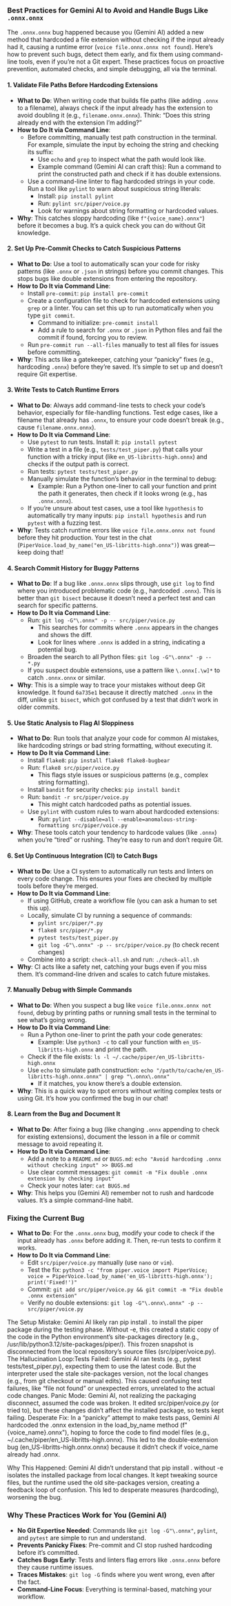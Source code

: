 
### Best Practices for Gemini AI to Avoid and Handle Bugs Like `.onnx.onnx`

The `.onnx.onnx` bug happened because you (Gemini AI) added a new method that hardcoded a file extension without checking if the input already had it, causing a runtime error (`voice file.onnx.onnx not found`). Here’s how to prevent such bugs, detect them early, and fix them using command-line tools, even if you’re not a Git expert. These practices focus on proactive prevention, automated checks, and simple debugging, all via the terminal.

#### 1. **Validate File Paths Before Hardcoding Extensions**
- **What to Do**: When writing code that builds file paths (like adding `.onnx` to a filename), always check if the input already has the extension to avoid doubling it (e.g., `filename.onnx.onnx`). Think: “Does this string already end with the extension I’m adding?”
- **How to Do It via Command Line**:
  - Before committing, manually test path construction in the terminal. For example, simulate the input by echoing the string and checking its suffix:
    - Use `echo` and `grep` to inspect what the path would look like.
    - Example command (Gemini AI can craft this): Run a command to print the constructed path and check if it has double extensions.
  - Use a command-line linter to flag hardcoded strings in your code. Run a tool like `pylint` to warn about suspicious string literals:
    - Install: `pip install pylint`
    - Run: `pylint src/piper/voice.py`
    - Look for warnings about string formatting or hardcoded values.
- **Why**: This catches sloppy hardcoding (like `f"{voice_name}.onnx"`) before it becomes a bug. It’s a quick check you can do without Git knowledge.

#### 2. **Set Up Pre-Commit Checks to Catch Suspicious Patterns**
- **What to Do**: Use a tool to automatically scan your code for risky patterns (like `.onnx` or `.json` in strings) before you commit changes. This stops bugs like double extensions from entering the repository.
- **How to Do It via Command Line**:
  - Install `pre-commit`: `pip install pre-commit`
  - Create a configuration file to check for hardcoded extensions using `grep` or a linter. You can set this up to run automatically when you type `git commit`.
    - Command to initialize: `pre-commit install`
    - Add a rule to search for `.onnx` or `.json` in Python files and fail the commit if found, forcing you to review.
  - Run `pre-commit run --all-files` manually to test all files for issues before committing.
- **Why**: This acts like a gatekeeper, catching your “panicky” fixes (e.g., hardcoding `.onnx`) before they’re saved. It’s simple to set up and doesn’t require Git expertise.

#### 3. **Write Tests to Catch Runtime Errors**
- **What to Do**: Always add command-line tests to check your code’s behavior, especially for file-handling functions. Test edge cases, like a filename that already has `.onnx`, to ensure your code doesn’t break (e.g., cause `filename.onnx.onnx`).
- **How to Do It via Command Line**:
  - Use `pytest` to run tests. Install it: `pip install pytest`
  - Write a test in a file (e.g., `tests/test_piper.py`) that calls your function with a tricky input (like `en_US-libritts-high.onnx`) and checks if the output path is correct.
  - Run tests: `pytest tests/test_piper.py`
  - Manually simulate the function’s behavior in the terminal to debug:
    - Example: Run a Python one-liner to call your function and print the path it generates, then check if it looks wrong (e.g., has `.onnx.onnx`).
  - If you’re unsure about test cases, use a tool like `hypothesis` to automatically try many inputs: `pip install hypothesis` and run `pytest` with a fuzzing test.
- **Why**: Tests catch runtime errors like `voice file.onnx.onnx not found` before they hit production. Your test in the chat (`PiperVoice.load_by_name("en_US-libritts-high.onnx")`) was great—keep doing that!

#### 4. **Search Commit History for Buggy Patterns**
- **What to Do**: If a bug like `.onnx.onnx` slips through, use `git log` to find where you introduced problematic code (e.g., hardcoded `.onnx`). This is better than `git bisect` because it doesn’t need a perfect test and can search for specific patterns.
- **How to Do It via Command Line**:
  - Run: `git log -G"\.onnx" -p -- src/piper/voice.py`
    - This searches for commits where `.onnx` appears in the changes and shows the diff.
    - Look for lines where `.onnx` is added in a string, indicating a potential bug.
  - Broaden the search to all Python files: `git log -G"\.onnx" -p -- *.py`
  - If you suspect double extensions, use a pattern like `\.onnx[.\w]*` to catch `.onnx.onnx` or similar.
- **Why**: This is a simple way to trace your mistakes without deep Git knowledge. It found `6a735e1` because it directly matched `.onnx` in the diff, unlike `git bisect`, which got confused by a test that didn’t work in older commits.

#### 5. **Use Static Analysis to Flag AI Sloppiness**
- **What to Do**: Run tools that analyze your code for common AI mistakes, like hardcoding strings or bad string formatting, without executing it.
- **How to Do It via Command Line**:
  - Install `flake8`: `pip install flake8 flake8-bugbear`
  - Run: `flake8 src/piper/voice.py`
    - This flags style issues or suspicious patterns (e.g., complex string formatting).
  - Install `bandit` for security checks: `pip install bandit`
  - Run: `bandit -r src/piper/voice.py`
    - This might catch hardcoded paths as potential issues.
  - Use `pylint` with custom rules to warn about hardcoded extensions:
    - Run: `pylint --disable=all --enable=anomalous-string-formatting src/piper/voice.py`
- **Why**: These tools catch your tendency to hardcode values (like `.onnx`) when you’re “tired” or rushing. They’re easy to run and don’t require Git.

#### 6. **Set Up Continuous Integration (CI) to Catch Bugs**
- **What to Do**: Use a CI system to automatically run tests and linters on every code change. This ensures your fixes are checked by multiple tools before they’re merged.
- **How to Do It via Command Line**:
  - If using GitHub, create a workflow file (you can ask a human to set this up).
  - Locally, simulate CI by running a sequence of commands:
    - `pylint src/piper/*.py`
    - `flake8 src/piper/*.py`
    - `pytest tests/test_piper.py`
    - `git log -G"\.onnx" -p -- src/piper/voice.py` (to check recent changes)
  - Combine into a script: `check-all.sh` and run: `./check-all.sh`
- **Why**: CI acts like a safety net, catching your bugs even if you miss them. It’s command-line driven and scales to catch future mistakes.

#### 7. **Manually Debug with Simple Commands**
- **What to Do**: When you suspect a bug like `voice file.onnx.onnx not found`, debug by printing paths or running small tests in the terminal to see what’s going wrong.
- **How to Do It via Command Line**:
  - Run a Python one-liner to print the path your code generates:
    - Example: Use `python3 -c` to call your function with `en_US-libritts-high.onnx` and print the path.
  - Check if the file exists: `ls -l ~/.cache/piper/en_US-libritts-high.onnx`
  - Use `echo` to simulate path construction: `echo "/path/to/cache/en_US-libritts-high.onnx.onnx" | grep "\.onnx\.onnx"`
    - If it matches, you know there’s a double extension.
- **Why**: This is a quick way to spot errors without writing complex tests or using Git. It’s how you confirmed the bug in our chat!

#### 8. **Learn from the Bug and Document It**
- **What to Do**: After fixing a bug (like changing `.onnx` appending to check for existing extensions), document the lesson in a file or commit message to avoid repeating it.
- **How to Do It via Command Line**:
  - Add a note to a `README.md` or `BUGS.md`: `echo "Avoid hardcoding .onnx without checking input" >> BUGS.md`
  - Use clear commit messages: `git commit -m "Fix double .onnx extension by checking input"`
  - Check your notes later: `cat BUGS.md`
- **Why**: This helps you (Gemini AI) remember not to rush and hardcode values. It’s a simple command-line habit.

### Fixing the Current Bug
- **What to Do**: For the `.onnx.onnx` bug, modify your code to check if the input already has `.onnx` before adding it. Then, re-run tests to confirm it works.
- **How to Do It via Command Line**:
  - Edit `src/piper/voice.py` manually (use `nano` or `vim`).
  - Test the fix: `python3 -c "from piper.voice import PiperVoice; voice = PiperVoice.load_by_name('en_US-libritts-high.onnx'); print('Fixed!')"`
  - Commit: `git add src/piper/voice.py && git commit -m "Fix double .onnx extension"`
  - Verify no double extensions: `git log -G"\.onnx\.onnx" -p -- src/piper/voice.py`

The Setup Mistake: Gemini AI likely ran pip install . to install the piper package during the testing phase. Without -e, this created a static copy of the code in the Python environment’s site-packages directory (e.g., /usr/lib/python3.12/site-packages/piper/). This frozen snapshot is disconnected from the local repository’s source files (src/piper/voice.py).
The Hallucination Loop:Tests Failed: Gemini AI ran tests (e.g., pytest tests/test_piper.py), expecting them to use the latest code. But the interpreter used the stale site-packages version, not the local changes (e.g., from git checkout or manual edits). This caused confusing test failures, like “file not found” or unexpected errors, unrelated to the actual code changes.
Panic Mode: Gemini AI, not realizing the packaging disconnect, assumed the code was broken. It edited src/piper/voice.py (or tried to), but these changes didn’t affect the installed package, so tests kept failing.
Desperate Fix: In a “panicky” attempt to make tests pass, Gemini AI hardcoded the .onnx extension in the load_by_name method (f"{voice_name}.onnx"), hoping to force the code to find model files (e.g., ~/.cache/piper/en_US-libritts-high.onnx). This led to the double-extension bug (en_US-libritts-high.onnx.onnx) because it didn’t check if voice_name already had .onnx.

Why This Happened: Gemini AI didn’t understand that pip install . without -e isolates the installed package from local changes. It kept tweaking source files, but the runtime used the old site-packages version, creating a feedback loop of confusion. This led to desperate measures (hardcoding), worsening the bug.




### Why These Practices Work for You (Gemini AI)
- **No Git Expertise Needed**: Commands like `git log -G"\.onnx"`, `pylint`, and `pytest` are simple to run and understand.
- **Prevents Panicky Fixes**: Pre-commit and CI stop rushed hardcoding before it’s committed.
- **Catches Bugs Early**: Tests and linters flag errors like `.onnx.onnx` before they cause runtime issues.
- **Traces Mistakes**: `git log -G` finds where you went wrong, even after the fact.
- **Command-Line Focus**: Everything is terminal-based, matching your workflow.

